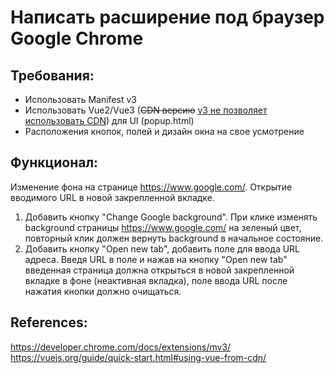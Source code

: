 # Написать расширение под браузер Google Chrome

## Требования:
- Использовать Manifest v3
- Использовать Vue2/Vue3 (~~CDN версию~~ [v3 не позволяет использовать CDN](https://developer.chrome.com/docs/extensions/mv3/intro/mv3-overview/#remotely-hosted-code)) для UI (popup.html)
- Расположения кнопок, полей и дизайн окна на свое усмотрение

## Функционал:
Изменение фона на странице https://www.google.com/. Открытие вводимого URL в 
новой закрепленной вкладке.
1. Добавить кнопку "Change Google background". При клике изменять background 
страницы https://www.google.com/ на зеленый цвет, повторный клик должен 
вернуть background в начальное состояние.
2. Добавить кнопку "Open new tab", добавить поле для ввода URL адреса. Введя URL в 
поле и нажав на кнопку "Open new tab" введенная страница должна открыться в 
новой закрепленной вкладке в фоне (неактивная вкладка), поле ввода URL после 
нажатия кнопки должно очищаться.

## References:
https://developer.chrome.com/docs/extensions/mv3/
https://vuejs.org/guide/quick-start.html#using-vue-from-cdn/
